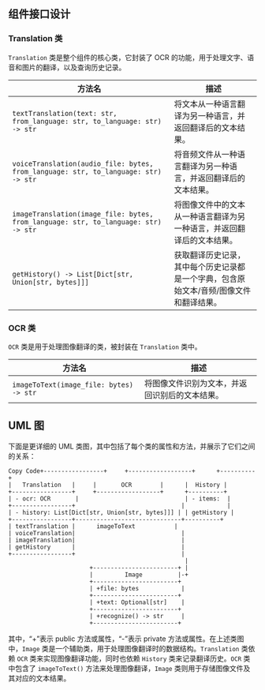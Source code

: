 ## 组件接口设计

### Translation 类

`Translation` 类是整个组件的核心类，它封装了 OCR 的功能，用于处理文字、语音和图片的翻译，以及查询历史记录。

| 方法名                                                       | 描述                                                         |
| ------------------------------------------------------------ | ------------------------------------------------------------ |
| `textTranslation(text: str, from_language: str, to_language: str) -> str` | 将文本从一种语言翻译为另一种语言，并返回翻译后的文本结果。   |
| `voiceTranslation(audio_file: bytes, from_language: str, to_language: str) -> str` | 将音频文件从一种语言翻译为另一种语言，并返回翻译后的文本结果。 |
| `imageTranslation(image_file: bytes, from_language: str, to_language: str) -> str` | 将图像文件中的文本从一种语言翻译为另一种语言，并返回翻译后的文本结果。 |
| `getHistory() -> List[Dict[str, Union[str, bytes]]]`         | 获取翻译历史记录，其中每个历史记录都是一个字典，包含原始文本/音频/图像文件和翻译结果。 |

### OCR 类

`OCR` 类是用于处理图像翻译的类，被封装在 `Translation` 类中。

| 方法名                                  | 描述                                           |
| --------------------------------------- | ---------------------------------------------- |
| `imageToText(image_file: bytes) -> str` | 将图像文件识别为文本，并返回识别后的文本结果。 |

## UML 图

下面是更详细的 UML 类图，其中包括了每个类的属性和方法，并展示了它们之间的关系：

```
Copy Code+-----------------+     +------------------+      +----------+
|   Translation   |     |       OCR        |      |  History |
+-----------------+     +------------------+      +----------+
| - ocr: OCR       |                              | - items:  |
+-----------------+                              |            |
| - history: List[Dict[str, Union[str, bytes]]] | | getHistory |
+-----------------+------------------------------+----------+
| textTranslation |      imageToText           |
| voiceTranslation|                              |
| imageTranslation|                              |
| getHistory      |                              |
+-----------------+                              |
                                                  |
                       +------------------------+ |
                       |         Image          |-+
                       +------------------------+
                       | +file: bytes            |
                       +------------------------+
                       | +text: Optional[str]    |
                       +------------------------+
                       | +recognize() -> str     |
                       +------------------------+
```

其中，“+”表示 public 方法或属性，“-”表示 private 方法或属性。在上述类图中，`Image` 类是一个辅助类，用于处理图像翻译时的数据结构。`Translation` 类依赖 `OCR` 类来实现图像翻译功能，同时也依赖 `History` 类来记录翻译历史。`OCR` 类中包含了 `imageToText()` 方法来处理图像翻译，`Image` 类则用于存储图像文件及其对应的文本结果。